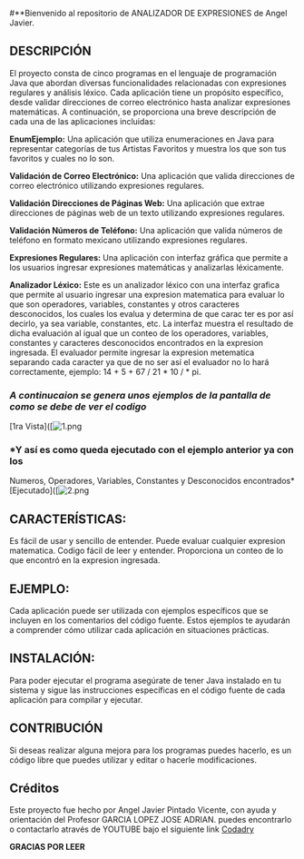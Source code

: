 #**Bienvenido al repositorio de ANALIZADOR DE EXPRESIONES de Angel Javier.
## **DESCRIPCIÓN**

El proyecto consta de cinco programas en el lenguaje de programación Java que abordan diversas funcionalidades relacionadas con expresiones regulares y análisis léxico. Cada aplicación tiene un propósito específico, desde validar direcciones de correo electrónico hasta analizar expresiones matemáticas. A continuación, se proporciona una breve descripción de cada una de las aplicaciones incluidas:

**EnumEjemplo:** Una aplicación que utiliza enumeraciones en Java para representar categorías de tus Artistas Favoritos y muestra los que son tus favoritos y cuales no lo son.

**Validación de Correo Electrónico:** Una aplicación que valida direcciones de correo electrónico utilizando expresiones regulares.

**Validación Direcciones de Páginas Web:** Una aplicación que extrae direcciones de páginas web de un texto utilizando expresiones regulares.

**Validación Números de Teléfono:** Una aplicación que valida números de teléfono en formato mexicano utilizando expresiones regulares.

**Expresiones Regulares:** Una aplicación con interfaz gráfica que permite a los usuarios ingresar expresiones matemáticas y analizarlas léxicamente.

**Analizador Léxico:** Este es un analizador léxico con una interfaz grafica que permite al usuario ingresar una expresion matematica para evaluar lo que son operadores, variables, constantes y otros caracteres desconocidos, los cuales los evalua y determina de que carac ter es por así decirlo, ya sea variable, constantes, etc. La interfaz muestra el resultado de dicha evaluación al igual que un conteo de los operadores, variables, constantes y caracteres desconocidos encontrados en la expresion ingresada. El evaluador permite ingresar la expresion metematica separando cada caracter ya que de no ser así el evaluador no lo hará correctamente, ejemplo: 14 + 5 + 67 / 21 * 10 /  * pi.

### *A continucaion se genera unos ejemplos de la pantalla de como se debe de ver el codigo*
[1ra Vista]([![1.png](https://i.postimg.cc/gc3sYKqn/1.png)

### *Y así es como queda ejecutado con el ejemplo anterior ya con los 
Numeros, Operadores, Variables, Constantes y Desconocidos encontrados*
[Ejecutado]([![2.png](https://i.postimg.cc/zX5j3R0p/2.png)

## **CARACTERÍSTICAS:**
Es fácil de usar y sencillo de entender. Puede evaluar cualquier expresion matematica. Codigo fácil de leer y entender. Proporciona un conteo de lo que encontró en la expresion ingresada.

## **EJEMPLO:**
Cada aplicación puede ser utilizada con ejemplos específicos que se incluyen en los comentarios del código fuente. Estos ejemplos te ayudarán a comprender cómo utilizar cada aplicación en situaciones prácticas.

## **INSTALACIÓN:**
Para poder ejecutar el programa asegúrate de tener Java instalado en tu sistema y sigue las instrucciones específicas en el código fuente de cada aplicación para compilar y ejecutar.

## **CONTRIBUCIÓN**
Si deseas realizar alguna mejora para los programas puedes hacerlo, es un código libre que puedes utilizar y editar o hacerle modificaciones.

## **Créditos**
Este proyecto fue hecho por Angel Javier Pintado Vicente, con ayuda y orientación del Profesor GARCIA LOPEZ JOSE ADRIAN. puedes encontrarlo o contactarlo através de YOUTUBE bajo el siguiente link [Codadry](https://youtube.com/@CodadryJY?si=YDZUeA2jauHFH1tt "Codadry")

**GRACIAS POR LEER**
